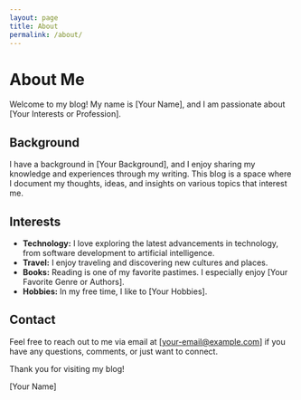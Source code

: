 ```yaml
---
layout: page
title: About
permalink: /about/
---
```


# About Me

Welcome to my blog! My name is [Your Name], and I am passionate about [Your Interests or Profession].

## Background

I have a background in [Your Background], and I enjoy sharing my knowledge and experiences through my writing. This blog is a space where I document my thoughts, ideas, and insights on various topics that interest me.

## Interests

-   **Technology:** I love exploring the latest advancements in technology, from software development to artificial intelligence.
-   **Travel:** I enjoy traveling and discovering new cultures and places.
-   **Books:** Reading is one of my favorite pastimes. I especially enjoy [Your Favorite Genre or Authors].
-   **Hobbies:** In my free time, I like to [Your Hobbies].

## Contact

Feel free to reach out to me via email at [your-email@example.com] if you have any questions, comments, or just want to connect.

Thank you for visiting my blog!

[Your Name]
